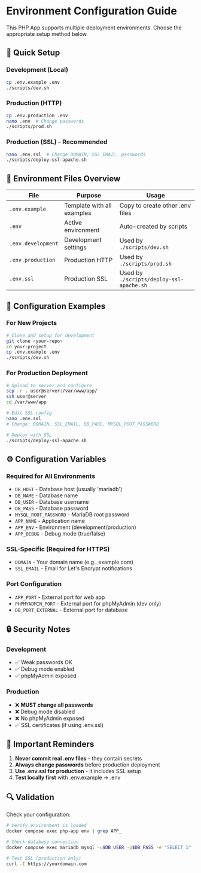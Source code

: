 # Environment Configuration Guide

This PHP App supports multiple deployment environments. Choose the appropriate setup method below.

## 🎯 Quick Setup

### Development (Local)
```bash
cp .env.example .env
./scripts/dev.sh
```

### Production (HTTP)
```bash
cp .env.production .env
nano .env  # Change passwords
./scripts/prod.sh
```

### Production (SSL) - **Recommended**
```bash
nano .env.ssl  # Change DOMAIN, SSL_EMAIL, passwords
./scripts/deploy-ssl-apache.sh
```

## 📁 Environment Files Overview

| File | Purpose | Usage |
|------|---------|-------|
| `.env.example` | Template with all examples | Copy to create other .env files |
| `.env` | Active environment | Auto-created by scripts |
| `.env.development` | Development settings | Used by `./scripts/dev.sh` |
| `.env.production` | Production HTTP | Used by `./scripts/prod.sh` |
| `.env.ssl` | Production SSL | Used by `./scripts/deploy-ssl-apache.sh` |

## 🔧 Configuration Examples

### For New Projects
```bash
# Clone and setup for development
git clone <your-repo>
cd your-project
cp .env.example .env
./scripts/dev.sh
```

### For Production Deployment
```bash
# Upload to server and configure
scp -r . user@server:/var/www/app/
ssh user@server
cd /var/www/app

# Edit SSL config
nano .env.ssl
# Change: DOMAIN, SSL_EMAIL, DB_PASS, MYSQL_ROOT_PASSWORD

# Deploy with SSL
./scripts/deploy-ssl-apache.sh
```

## ⚙️ Configuration Variables

### Required for All Environments
- `DB_HOST` - Database host (usually 'mariadb')
- `DB_NAME` - Database name
- `DB_USER` - Database username
- `DB_PASS` - Database password
- `MYSQL_ROOT_PASSWORD` - MariaDB root password
- `APP_NAME` - Application name
- `APP_ENV` - Environment (development/production)
- `APP_DEBUG` - Debug mode (true/false)

### SSL-Specific (Required for HTTPS)
- `DOMAIN` - Your domain name (e.g., example.com)
- `SSL_EMAIL` - Email for Let's Encrypt notifications

### Port Configuration
- `APP_PORT` - External port for web app
- `PHPMYADMIN_PORT` - External port for phpMyAdmin (dev only)
- `DB_PORT_EXTERNAL` - External port for database

## 🔒 Security Notes

### Development
- ✅ Weak passwords OK
- ✅ Debug mode enabled
- ✅ phpMyAdmin exposed

### Production
- ❌ **MUST change all passwords**
- ❌ Debug mode disabled
- ❌ No phpMyAdmin exposed
- ✅ SSL certificates (if using .env.ssl)

## 🚨 Important Reminders

1. **Never commit real .env files** - they contain secrets
2. **Always change passwords** before production deployment
3. **Use .env.ssl for production** - it includes SSL setup
4. **Test locally first** with .env.example → .env

## 🔍 Validation

Check your configuration:
```bash
# Verify environment is loaded
docker compose exec php-app env | grep APP_

# Check database connection
docker compose exec mariadb mysql -u$DB_USER -p$DB_PASS -e "SELECT 1"

# Test SSL (production only)
curl -I https://yourdomain.com
```